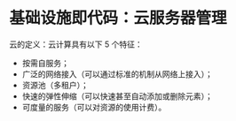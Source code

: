# 基础设施即代码：云服务器管理

云的定义：云计算具有以下 5 个特征：

- 按需自服务；
- 广泛的网络接入（可以通过标准的机制从网络上接入）；
- 资源池（多租户）；
- 快速的弹性伸缩（可以快速甚至自动添加或删除元素）；
- 可度量的服务（可以对资源的使用计费）。

